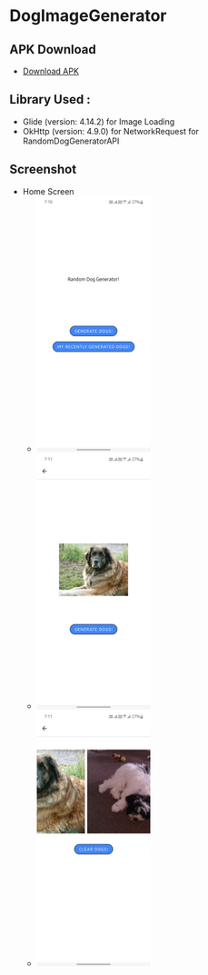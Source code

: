 # DogImageGenerator

## APK Download 
- [Download APK](apk/app-debug.apk)
## Library Used :  
- Glide (version: 4.14.2) for Image Loading
- OkHttp (version: 4.9.0) for NetworkRequest for RandomDogGeneratorAPI

## Screenshot

- Home Screen
  - <img src="./screenshots/home_screen.png" alt="Home Screen" width="200" height="450">
  - <img src="./screenshots/generate_dog.png" alt="Generate Dog Screen" width="200" height="450">
  - <img src="./screenshots/gallery_screen.png" alt="Gallery Screen" width="200" height="450">